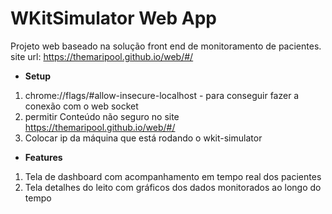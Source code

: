 # WKitSimulator Web App

Projeto web baseado na solução front end de monitoramento de pacientes.
site url: https://themaripool.github.io/web/#/

* **Setup**
1) chrome://flags/#allow-insecure-localhost - para conseguir fazer a conexão com o web socket
2) permitir Conteúdo não seguro no site https://themaripool.github.io/web/#/
3) Colocar ip da máquina que está rodando o wkit-simulator

* **Features**
1) Tela de dashboard com acompanhamento em tempo real dos pacientes
2) Tela detalhes do leito com gráficos dos dados monitorados ao longo do tempo
